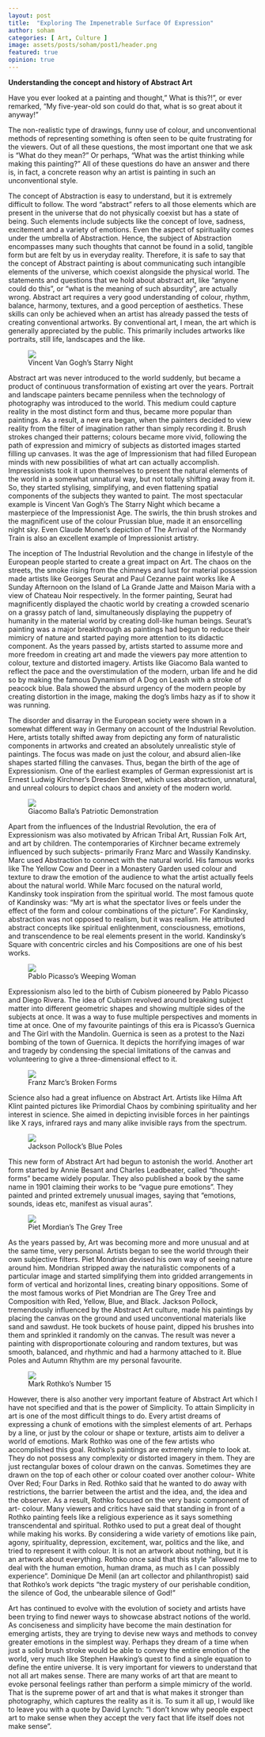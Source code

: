 ```yaml
---
layout: post
title:  "Exploring The Impenetrable Surface Of Expression"
author: soham
categories: [ Art, Culture ]
image: assets/posts/soham/post1/header.png
featured: true
opinion: true
---
```


__Understanding the concept and history of Abstract Art__

Have you ever looked at a painting and thought,” What is this?!”, or ever remarked, “My five-year-old son could do that, what is so great about it anyway!”

The non-realistic type of drawings, funny use of colour, and unconventional methods of representing something is often seen to be quite frustrating for the viewers. Out of all these questions, the most important one that we ask is “What do they mean?” Or perhaps, “What was the artist thinking while making this painting?” All of these questions do have an answer and there is, in fact, a concrete reason why an artist is painting in such an unconventional style.

The concept of Abstraction is easy to understand, but it is extremely difficult to follow. The word “abstract” refers to all those elements which are present in the universe that do not physically coexist but has a state of being.  Such elements include subjects like the concept of love, sadness, excitement and a variety of emotions. Even the aspect of spirituality comes under the umbrella of Abstraction. Hence, the subject of Abstraction encompasses many such thoughts that cannot be found in a solid, tangible form but are felt by us in everyday reality. Therefore, it is safe to say that the concept of Abstract painting is about communicating such intangible elements of the universe, which coexist alongside the physical world. The statements and questions that we hold about abstract art, like “anyone could do this”, or “what is the meaning of such absurdity”, are actually wrong. Abstract art requires a very good understanding of colour, rhythm, balance, harmony, textures, and a good perception of aesthetics. These skills can only be achieved when an artist has already passed the tests of creating conventional artworks. By conventional art, I mean, the art which is generally appreciated by the public. This primarily includes artworks like portraits, still life, landscapes and the like.

<figure>
	<img class="post-image" src="https://raw.githubusercontent.com/CodeDotJS/pedestal/master/assets/posts/soham/post1/1.jpg">
	<figcaption>Vincent Van Gogh’s Starry Night</figcaption>
</figure>

Abstract art was never introduced to the world suddenly, but became a product of continuous transformation of existing art over the years. Portrait and landscape painters became penniless when the technology of photography was introduced to the world. This medium could capture reality in the most distinct form and thus, became more popular than paintings. As a result, a new era began, when the painters decided to view reality from the filter of imagination rather than simply recording it. Brush strokes changed their patterns; colours became more vivid, following the path of expression and mimicry of subjects as distorted images started filling up canvases. It was the age of Impressionism that had filled European minds with new possibilities of what art can actually accomplish. Impressionists took it upon themselves to present the natural elements of the world in a somewhat unnatural way, but not totally shifting away from it. So, they started stylising, simplifying, and even flattening spatial components of the subjects they wanted to paint. The most spectacular example is Vincent Van Gogh’s The Starry Night which became a masterpiece of the Impressionist Age.  The swirls, the thin brush strokes and the magnificent use of the colour Prussian blue, made it an ensorcelling night sky.  Even Claude Monet’s depiction of The Arrival of the Normandy Train is also an excellent example of Impressionist artistry.

The inception of The Industrial Revolution and the change in lifestyle of the European people started to create a great impact on Art. The chaos on the streets, the smoke rising from the chimneys and lust for material possession made artists like Georges Seurat and Paul Cezanne paint works like A Sunday Afternoon on the Island of La Grande Jatte and Maison Maria with a view of Chateau Noir respectively. In the former painting, Seurat had magnificently displayed the chaotic world by creating a crowded scenario on a grassy patch of land, simultaneously displaying the puppetry of humanity in the material world by creating doll-like human beings. Seurat’s painting was a major breakthrough as paintings had begun to reduce their mimicry of nature and started paying more attention to its didactic component.  As the years passed by, artists started to assume more and more freedom in creating art and made the viewers pay more attention to colour, texture and distorted imagery. Artists like Giacomo Bala wanted to reflect the pace and the overstimulation of the modern, urban life and he did so by making the famous Dynamism of A Dog on Leash with a stroke of peacock blue. Bala showed the absurd urgency of the modern people by creating distortion in the image, making the dog’s limbs hazy as if to show it was running.

The disorder and disarray in the European society were shown in a somewhat different way in Germany on account of the Industrial Revolution. Here, artists totally shifted away from depicting any form of naturalistic components in artworks and created an absolutely unrealistic style of paintings. The focus was made on just the colour, and absurd alien-like shapes started filling the canvases. Thus, began the birth of the age of Expressionism. One of the earliest examples of German expressionist art is Ernest Ludwig Kirchner’s Dresden Street, which uses abstraction, unnatural, and unreal colours to depict chaos and anxiety of the modern world.

<figure>
	<img class="post-image" src="https://raw.githubusercontent.com/CodeDotJS/pedestal/master/assets/posts/soham/post1/2.jpg">
	<figcaption>Giacomo Balla’s Patriotic Demonstration</figcaption>
</figure>

Apart from the influences of the Industrial Revolution, the era of Expressionism was also motivated by African Tribal Art, Russian Folk Art, and art by children. The contemporaries of Kirchner became extremely influenced by such subjects- primarily Franz Marc and Wassily Kandinsky. Marc used Abstraction to connect with the natural world. His famous works like The Yellow Cow and Deer in a Monastery Garden used colour and texture to draw the emotion of the audience to what the artist actually feels about the natural world. While Marc focused on the natural world, Kandinsky took inspiration from the spiritual world.  The most famous quote of Kandinsky was: “My art is what the spectator lives or feels under the effect of the form and colour combinations of the picture”. For Kandinsky, abstraction was not opposed to realism, but it was realism. He attributed abstract concepts like spiritual enlightenment, consciousness, emotions, and transcendence to be real elements present in the world. Kandinsky’s Square with concentric circles and his Compositions are one of his best works.

<figure>
	<img class="post-image" src="https://raw.githubusercontent.com/CodeDotJS/pedestal/master/assets/posts/soham/post1/3.jpg">
	<figcaption>Pablo Picasso’s Weeping Woman</figcaption>
</figure>

Expressionism also led to the birth of Cubism pioneered by Pablo Picasso and Diego Rivera. The idea of Cubism revolved around breaking subject matter into different geometric shapes and showing multiple sides of the subjects at once. It was a way to fuse multiple perspectives and moments in time at once. One of my favourite paintings of this era is Picasso’s Guernica and The Girl with the Mandolin.  Guernica is seen as a protest to the Nazi bombing of the town of Guernica. It depicts the horrifying images of war and tragedy by condensing the special limitations of the canvas and volunteering to give a three-dimensional effect to it.

<figure>
	<img class="post-image" src="https://raw.githubusercontent.com/CodeDotJS/pedestal/master/assets/posts/soham/post1/4.jpg">
	<figcaption>Franz Marc’s Broken Forms</figcaption>
</figure>

Science also had a great influence on Abstract Art. Artists like Hilma Aft Klint painted pictures like Primordial Chaos by combining spirituality and her interest in science. She aimed in depicting invisible forces in her paintings like X rays, infrared rays and many alike invisible rays from the spectrum.

<figure>
	<img class="post-image" src="https://raw.githubusercontent.com/CodeDotJS/pedestal/master/assets/posts/soham/post1/5.jpg">
	<figcaption>Jackson Pollock’s Blue Poles</figcaption>
</figure>

This new form of Abstract Art had begun to astonish the world. Another art form started by Annie Besant and Charles Leadbeater, called “thought-forms” became widely popular. They also published a book by the same name in 1901 claiming their works to be “vague pure emotions”. They painted and printed extremely unusual images, saying that “emotions, sounds, ideas etc, manifest as visual auras”.

<figure>
	<img class="post-image" src="https://raw.githubusercontent.com/CodeDotJS/pedestal/master/assets/posts/soham/post1/6.jpg">
	<figcaption>Piet Mordian’s The Grey Tree</figcaption>
</figure>

As the years passed by, Art was becoming more and more unusual and at the same time, very personal. Artists began to see the world through their own subjective filters. Piet Mondrian devised his own way of seeing nature around him. Mondrian stripped away the naturalistic components of a particular image and started simplifying them into gridded arrangements in form of vertical and horizontal lines, creating binary oppositions. Some of the most famous works of Piet Mondrian are The Grey Tree and Composition with Red, Yellow, Blue, and Black.   Jackson Pollock, tremendously influenced by the Abstract Art culture, made his paintings by placing the canvas on the ground and used unconventional materials like sand and sawdust. He took buckets of house paint, dipped his brushes into them and sprinkled it randomly on the canvas. The result was never a painting with disproportionate colouring and random textures, but was smooth, balanced, and rhythmic and had a harmony attached to it. Blue Poles and Autumn Rhythm are my personal favourite.

<figure>
	<img class="post-image" src="https://raw.githubusercontent.com/CodeDotJS/pedestal/master/assets/posts/soham/post1/7.jpg">
	<figcaption>Mark Rothko’s Number 15</figcaption>
</figure>

However, there is also another very important feature of Abstract Art which I have not specified and that is the power of Simplicity. To attain Simplicity in art is one of the most difficult things to do. Every artist dreams of expressing a chunk of emotions with the simplest elements of art. Perhaps by a line, or just by the colour or shape or texture, artists aim to deliver a world of emotions. Mark Rothko was one of the few artists who accomplished this goal. Rothko’s paintings are extremely simple to look at. They do not possess any complexity or distorted imagery in them. They are just rectangular boxes of colour drawn on the canvas. Sometimes they are drawn on the top of each other or colour coated over another colour- White Over Red; Four Darks in Red. Rothko said that he wanted to do away with restrictions, the barrier between the artist and the idea, and, the idea and the observer. As a result, Rothko focused on the very basic component of art- colour.  Many viewers and critics have said that standing in front of a Rothko painting feels like a religious experience as it says something transcendental and spiritual. Rothko used to put a great deal of thought while making his works. By considering a wide variety of emotions like pain, agony, spirituality, depression, excitement, war, politics and the like, and tried to represent it with colour. It is not an artwork about nothing, but it is an artwork about everything. Rothko once said that this style “allowed me to deal with the human emotion, human drama, as much as I can possibly experience”. Dominique De Menil (an art collector and philanthropist) said that Rothko’s work depicts “the tragic mystery of our perishable condition, the silence of God, the unbearable silence of God!”

Art has continued to evolve with the evolution of society and artists have been trying to find newer ways to showcase abstract notions of the world. As conciseness and simplicity have become the main destination for emerging artists, they are trying to devise new ways and methods to convey greater emotions in the simplest way. Perhaps they dream of a time when just a solid brush stroke would be able to convey the entire emotion of the world, very much like Stephen Hawking’s quest to find a single equation to define the entire universe. It is very important for viewers to understand that not all art makes sense. There are many works of art that are meant to evoke personal feelings rather than perform a simple mimicry of the world. That is the supreme power of art and that is what makes it stronger than photography, which captures the reality as it is. To sum it all up, I would like to leave you with a quote by David Lynch: “I don’t know why people expect art to make sense when they accept the very fact that life itself does not make sense”.
